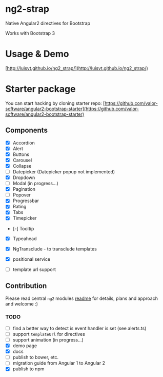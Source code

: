 # ng2-strap
Native Angular2 directives for Bootstrap

Works with Bootstrap 3

# Usage & Demo

[http://luisvt.github.io/ng2_strap/](http://luisvt.github.io/ng2_strap/)

# Starter package

You can start hacking by cloning starter repo:
[https://github.com/valor-software/angular2-bootstrap-starter](https://github.com/valor-software/angular2-bootstrap-starter)

## Components

- [x] Accordion
- [x] Alert
- [x] Buttons
- [x] Carousel
- [x] Collapse
- [ ] Datepicker (Datepicker popup not implemented)
- [x] Dropdown
- [ ] Modal (in progress...)
- [x] Pagination
- [ ] Popover
- [x] Progressbar
- [x] Rating
- [x] Tabs
- [x] Timepicker
- [-] Tooltip
- [x] Typeahead

- [x] NgTransclude - to transclude templates
- [x] positional service
- [ ] template url support

## Contribution

Please read central `ng2` modules [readme](https://github.com/valor-software/ng2-plans) for details, plans and approach and welcome :)


### TODO
- [ ] find a better way to detect is event handler is set (see alerts.ts)
- [ ] support `templateUrl` for directives
- [ ] support animation  (in progress...)
- [x] demo page
- [x] docs
- [ ] publish to bower, etc.
- [ ] migration guide from Angular 1 to Angular 2
- [x] publish to npm
